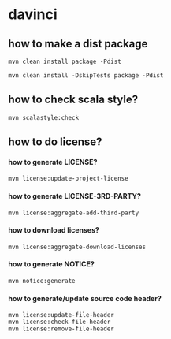 davinci
======

how to make a dist package
--------------------------
`mvn clean install package -Pdist`

`mvn clean install -DskipTests package -Pdist`

how to check scala style?
------
`mvn scalastyle:check`


how to do license?
------
#### how to generate LICENSE?
`mvn license:update-project-license`

#### how to generate LICENSE-3RD-PARTY?
`mvn license:aggregate-add-third-party`

#### how to download licenses?
`mvn license:aggregate-download-licenses`

#### how to generate NOTICE?
`mvn notice:generate`

#### how to generate/update source code header?
```
mvn license:update-file-header
mvn license:check-file-header
mvn license:remove-file-header
```




